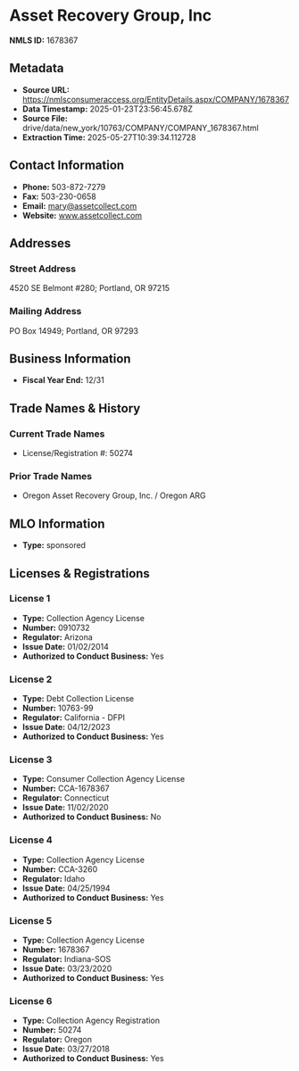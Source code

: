 # Asset Recovery Group, Inc

**NMLS ID:** 1678367

## Metadata
- **Source URL:** https://nmlsconsumeraccess.org/EntityDetails.aspx/COMPANY/1678367
- **Data Timestamp:** 2025-01-23T23:56:45.678Z
- **Source File:** drive/data/new_york/10763/COMPANY/COMPANY_1678367.html
- **Extraction Time:** 2025-05-27T10:39:34.112728

## Contact Information
- **Phone:** 503-872-7279
- **Fax:** 503-230-0658
- **Email:** mary@assetcollect.com
- **Website:** www.assetcollect.com

## Addresses
### Street Address
4520 SE Belmont #280; Portland, OR 97215

### Mailing Address
PO Box 14949; Portland, OR 97293

## Business Information
- **Fiscal Year End:** 12/31

## Trade Names & History
### Current Trade Names
- License/Registration #: 50274

### Prior Trade Names
- Oregon Asset Recovery Group, Inc. / Oregon ARG

## MLO Information
- **Type:** sponsored

## Licenses & Registrations

### License 1
- **Type:** Collection Agency License
- **Number:** 0910732
- **Regulator:** Arizona
- **Issue Date:** 01/02/2014
- **Authorized to Conduct Business:** Yes

### License 2
- **Type:** Debt Collection License
- **Number:** 10763-99
- **Regulator:** California - DFPI
- **Issue Date:** 04/12/2023
- **Authorized to Conduct Business:** Yes

### License 3
- **Type:** Consumer Collection Agency License
- **Number:** CCA-1678367
- **Regulator:** Connecticut
- **Issue Date:** 11/02/2020
- **Authorized to Conduct Business:** No

### License 4
- **Type:** Collection Agency License
- **Number:** CCA-3260
- **Regulator:** Idaho
- **Issue Date:** 04/25/1994
- **Authorized to Conduct Business:** Yes

### License 5
- **Type:** Collection Agency License
- **Number:** 1678367
- **Regulator:** Indiana-SOS
- **Issue Date:** 03/23/2020
- **Authorized to Conduct Business:** Yes

### License 6
- **Type:** Collection Agency Registration
- **Number:** 50274
- **Regulator:** Oregon
- **Issue Date:** 03/27/2018
- **Authorized to Conduct Business:** Yes
